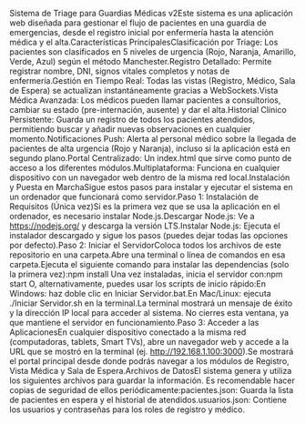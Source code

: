 Sistema de Triage para Guardias Médicas v2Este sistema es una aplicación web diseñada para gestionar el flujo de pacientes en una guardia de emergencias, desde el registro inicial por enfermería hasta la atención médica y el alta.Características PrincipalesClasificación por Triage: Los pacientes son clasificados en 5 niveles de urgencia (Rojo, Naranja, Amarillo, Verde, Azul) según el método Manchester.Registro Detallado: Permite registrar nombre, DNI, signos vitales completos y notas de enfermería.Gestión en Tiempo Real: Todas las vistas (Registro, Médico, Sala de Espera) se actualizan instantáneamente gracias a WebSockets.Vista Médica Avanzada: Los médicos pueden llamar pacientes a consultorios, cambiar su estado (pre-internación, ausente) y dar el alta.Historial Clínico Persistente: Guarda un registro de todos los pacientes atendidos, permitiendo buscar y añadir nuevas observaciones en cualquier momento.Notificaciones Push: Alerta al personal médico sobre la llegada de pacientes de alta urgencia (Rojo y Naranja), incluso si la aplicación está en segundo plano.Portal Centralizado: Un index.html que sirve como punto de acceso a los diferentes módulos.Multiplataforma: Funciona en cualquier dispositivo con un navegador web dentro de la misma red local.Instalación y Puesta en MarchaSigue estos pasos para instalar y ejecutar el sistema en un ordenador que funcionará como servidor.Paso 1: Instalación de Requisitos (Única vez)Si es la primera vez que se usa la aplicación en el ordenador, es necesario instalar Node.js.Descargar Node.js: Ve a https://nodejs.org/ y descarga la versión LTS.Instalar Node.js: Ejecuta el instalador descargado y sigue los pasos (puedes dejar todas las opciones por defecto).Paso 2: Iniciar el ServidorColoca todos los archivos de este repositorio en una carpeta.Abre una terminal o línea de comandos en esa carpeta.Ejecuta el siguiente comando para instalar las dependencias (solo la primera vez):npm install
Una vez instaladas, inicia el servidor con:npm start
O, alternativamente, puedes usar los scripts de inicio rápido:En Windows: haz doble clic en Iniciar Servidor.bat.En Mac/Linux: ejecuta ./Iniciar Servidor.sh en la terminal.La terminal mostrará un mensaje de éxito y la dirección IP local para acceder al sistema. No cierres esta ventana, ya que mantiene el servidor en funcionamiento.Paso 3: Acceder a las AplicacionesEn cualquier dispositivo conectado a la misma red (computadoras, tablets, Smart TVs), abre un navegador web y accede a la URL que se mostró en la terminal (ej. http://192.168.1.100:3000).Se mostrará el portal principal desde donde podrás navegar a los módulos de Registro, Vista Médica y Sala de Espera.Archivos de DatosEl sistema genera y utiliza los siguientes archivos para guardar la información. Es recomendable hacer copias de seguridad de ellos periódicamente:pacientes.json: Guarda la lista de pacientes en espera y el historial de atendidos.usuarios.json: Contiene los usuarios y contraseñas para los roles de registro y médico.
